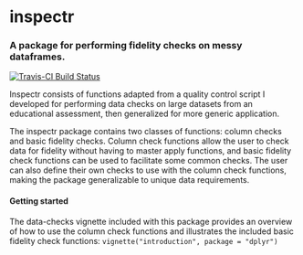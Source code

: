 <!-- README.md is generated from README.Rmd. Please edit that file -->
inspectr
========

### A package for performing fidelity checks on messy dataframes.

[![Travis-CI Build Status](https://travis-ci.org/jenitivecase/inspectr.svg?branch=master)](https://travis-ci.org/jenitivecase/inspectr)

Inspectr consists of functions adapted from a quality control script I developed for performing data checks on large datasets from an educational assessment, then generalized for more generic application.

The inspectr package contains two classes of functions: column checks and basic fidelity checks. Column check functions allow the user to check data for fidelity without having to master apply functions, and basic fidelity check functions can be used to facilitate some common checks. The user can also define their own checks to use with the column check functions, making the package generalizable to unique data requirements.

#### Getting started

The data-checks vignette included with this package provides an overview of how to use the column check functions and illustrates the included basic fidelity check functions: `vignette("introduction", package = "dplyr")`
